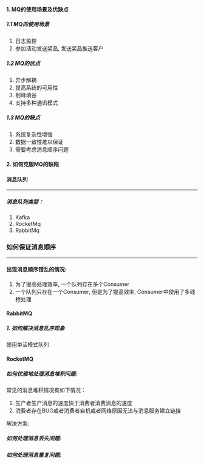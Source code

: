 #### 1. MQ的使用场景及优缺点

##### 1.1 MQ的使用场景

1. 日志监控
1. 参加活动发送奖品, 发送奖品推送客户

##### 1.2 MQ的优点

1. 异步解耦
2. 提高系统的可用性
3. 削峰填谷
4. 支持多种通讯模式

##### 1.3 MQ的缺点

1. 系统复杂性增强
2. 数据一致性难以保证
3. 需要考虑消息顺序问题



#### 2. 如何克服MQ的缺陷



#### 消息队列

---

##### 消息队列类型：

1. Kafka
2. RocketMq
3. RabbitMq



### 如何保证消息顺序

---

#### 出现消息顺序错乱的情况:

1. 为了提高处理效率, 一个队列存在多个Consumer
2. 一个队列只存在一个Consumer, 但是为了提高效率, Consumer中使用了多线程处理

#### RabbitMQ

##### 1. 如何解决消息乱序现象

使用单活模式队列

#### RocketMQ





##### 如何优雅地处理消息堆积问题:

常见的消息堆积情况有如下情况：

1. 生产者生产消息的速度快于消费者消费消息的速度
2. 消费者存在BUG或者消费者宕机或者网络原因无法与消息服务建立链接

解决方案:



##### 如何处理消息丢失问题:

##### 如何处理消息重复问题:
